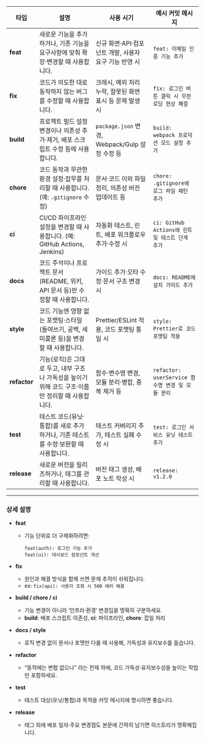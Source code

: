 | 타입        | 설명                                                                                         | 사용 시기                                              | 예시 커밋 메시지                              |
|-------------|--------------------------------------------------------------------------------------------|---------------------------------------------------------|---------------------------------------------|
| **feat**    | 새로운 기능을 추가하거나, 기존 기능을 요구사항에 맞춰 확장·변경할 때 사용합니다.              | 신규 화면·API·컴포넌트 개발, 사용자 요구 기능 반영 시     | `feat: 이메일 인증 기능 추가`                |
| **fix**     | 코드가 의도한 대로 동작하지 않는 버그를 수정할 때 사용합니다.                                | 크래시, 예외 처리 누락, 잘못된 화면 표시 등 문제 발생 시 | `fix: 로그인 버튼 클릭 시 무한 로딩 현상 해결` |
| **build**   | 프로젝트 빌드 설정 변경이나 의존성 추가·제거, 배포 스크립트 수정 등에 사용합니다.            | `package.json` 변경, Webpack/Gulp 설정 수정 등          | `build: webpack 프로덕션 모드 설정 추가`     |
| **chore**   | 코드 동작과 무관한 환경 설정·잡무를 처리할 때 사용합니다. (예: `.gitignore` 수정)             | 문서·코드 이외 파일 정리, 의존성 버전 업데이트 등        | `chore: .gitignore에 로그 파일 패턴 추가`     |
| **ci**      | CI/CD 파이프라인 설정을 변경할 때 사용합니다. (예: GitHub Actions, Jenkins)                 | 자동화 테스트, 린트, 배포 워크플로우 추가·수정 시        | `ci: GitHub Actions에 린트 및 테스트 단계 추가` |
| **docs**    | 코드 주석이나 프로젝트 문서(README, 위키, API 문서 등)만 수정할 때 사용합니다.               | 가이드 추가·오타 수정·문서 구조 변경 시                  | `docs: README에 설치 가이드 추가`             |
| **style**   | 코드 기능엔 영향 없는 포맷팅·스타일(들여쓰기, 공백, 세미콜론 등)을 변경할 때 사용합니다.       | Prettier/ESLint 적용, 코드 포맷팅 통일 시                | `style: Prettier로 코드 포맷팅 적용`           |
| **refactor**| 기능(로직)은 그대로 두고, 내부 구조나 가독성을 높이기 위해 코드 구조·이름만 정리할 때 사용합니다.| 함수·변수명 변경, 모듈 분리·병합, 중복 제거 등           | `refactor: userService 함수명 변경 및 모듈 분리` |
| **test**    | 테스트 코드(유닛·통합)를 새로 추가하거나, 기존 테스트를 수정·보완할 때 사용합니다.             | 테스트 커버리지 추가, 테스트 실패 수정 시                | `test: 로그인 서비스 유닛 테스트 추가`         |
| **release** | 새로운 버전을 릴리즈하거나, 태그를 관리할 때 사용합니다.                                     | 버전 태그 생성, 배포 노트 작성 시                        | `release: v1.2.0`                             |

---

### 상세 설명

- **feat**  
  - 기능 단위로 더 구체화하려면:  
    ```  
    feat(auth): 로그인 기능 추가  
    feat(ui): 대시보드 컴포넌트 개선  
    ```  

- **fix**  
  - 원인과 해결 방식을 함께 쓰면 문제 추적이 쉬워집니다.  
  - ex: `fix(api): 사용자 조회 시 500 에러 해결`

- **build / chore / ci**  
  - 기능 변경이 아니라 ‘인프라·환경’ 변경임을 명확히 구분하세요.  
  - **build**: 배포 스크립트·의존성, **ci**: 파이프라인, **chore**: 잡일 처리

- **docs / style**  
  - 로직 변경 없이 문서나 포맷만 다룰 때 사용해, 가독성과 유지보수를 돕습니다.

- **refactor**  
  - “동작에는 변함 없으나” 라는 전제 하에, 코드 가독성·유지보수성을 높이는 작업만 포함하세요.

- **test**  
  - 테스트 대상(유닛/통합)과 목적을 커밋 메시지에 명시하면 좋습니다.

- **release**  
  - 태그 외에 배포 일자·주요 변경점도 본문에 간략히 남기면 히스토리가 명확해집니다.
